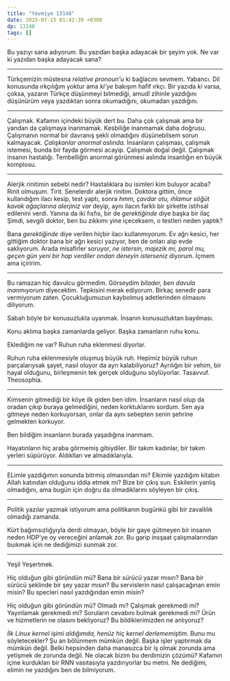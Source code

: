 ```yaml
---
title: "Yevmiye 13148"
date: 2015-07-15 01:42:39 +0300
dp: 13148
tags: []
---
```


Bu yazıyı sana adıyorum. Bu yazıdan başka adayacak bir şeyim yok. Ne
var ki yazıdan başka adayacak sana?

------

Türkçemizin müstesna *relative pronoun'u* ki bağlacını
sevmem. Yabancı. Dil konusunda ırkçılığım yoktur ama *ki'ye* bakışım
hafif ırkçı. Bir yazıda *ki* varsa, çoksa, yazarın Türkçe düşünmeyi
bilmediği, amudî zihinle yazdığını düşünürüm veya yazdıktan sonra
okumadığını, okumadan yazdığını.

-----

Çalışmak. Kafamın içindeki büyük dert bu. Daha çok çalışmak ama bir
yandan da çalışmaya inanmamak. Kesbiliğe inanmamak daha doğrusu.
Çalışmanın normal bir davranış şekli olmadığını düşünebilsem sorun
kalmayacak. *Çalışkanlar anormal aslında.* İnsanların çalışması,
çalışmak istemesi, bunda bir fayda görmesi acayip. Çalışmak doğal
değil. Çalışmak insanın hastalığı. Tembelliğin anormal görünmesi
aslında insanlığın en büyük komplosu.

------

Alerjik rinitimin sebebi nedir? Hastalıklara bu isimleri kim buluyor
acaba? Rinit olmuşum. Tirit. Senelerdir alerjik rinitim. Doktora
gittim, önce kullandığım ilacı kesip, test yaptı, sonra *hmm, çavdar
otu, ıhlamur söğüt kavak ağaçlarına alerjiniz var* deyip, aynı ilacın
farklı bir şirkette istihsal edilenini verdi. Yanına da iki fısfıs,
bir de *gerektiğinde* diye başka bir ilaç Şimdi, sevgili doktor, ben
bu zıkkımı yine içeceksem, o testleri neden yaptık?

Bana *gerektiğinde* diye verilen hiçbir ilacı kullanmıyorum. Ev ağrı
kesici, her gittiğim doktor bana bir ağrı kesici yazıyor, ben de
onları alıp evde saklıyorum. Arada misafirler soruyor, *ne istersin,
majezik mi, parol mu, geçen gün yeni bir hap verdiler ondan deneyin
isterseniz* diyorum. İçmem ama içiririm. 

-----

Bu ramazan hiç davulcu görmedim. Görseydim *bilader, ben davula
inanmıyorum* diyecektim. Tepkisini merak ediyorum. Birkaç senedir para
vermiyorum zaten. Çocukluğumuzun kaybolmuş adetlerinden olmasını
diliyorum.

Sabah böyle bir konusuzlukla uyanmak. İnsanın konusuzluktan bayılması.

Konu aklıma başka zamanlarda geliyor. Başka zamanların ruhu konu.

Eklediğim ne var? Ruhun ruha eklenmesi diyorlar.

Ruhun ruha eklenmesiyle oluşmuş büyük ruh. Hepimiz büyük ruhun
parçalarıysak şayet, nasıl oluyor da ayrı kalabiliyoruz? Ayrılığın bir
vehim, bir hayal olduğunu, birleşmenin tek gerçek olduğunu
söylüyorlar. Tasavvuf. Theosophia.

-----

Kimsenin gitmediği bir köye ilk giden ben idim. İnsanların nasıl olup
da oradan çıkıp buraya gelmediğini, neden korktuklarını sordum. Sen
aya gitmeye neden korkuyorsan, onlar da aynı sebepten senin şehrine
gelmekten korkuyor. 

Ben bildiğim insanların burada yaşadığına inanmam.

Hayatınların hiç araba görmemiş gibiydiler. Bir takım kadınlar, bir
takım yerleri süpürüyor. Aldıklları ve almadıklarıyla.

-----

ELimle yazdığımın sonunda bitrmiş olmasından mı? Elkimle yazdığım
kitabın Allah katından olduğunu iddia etmek mi? Bize bir çıkış
sun. Eskilerin yanlış olmadığını, ama bugün için doğru da
olmadıklarını söyleyen bir çıkış.

-----

Politik yazılar yazmak istiyorum ama politikanın bugünkü gibi bir
zavallılık olmadığı zamanda.

Kürt bağımsızlığyıyla derdi olmayan, böyle bir gaye gütmeyen bir
insanın neden HDP'ye oy vereceğini anlamak zor. Bu garip insşaat
çalışmalarından buıkmak için ne dediğimizi sunmak zor. 

-----

Yeşil Yeşertmek.

Hiç olduğun gibi göründün mü? Bana bir *sürücü* yazar mısın? Bana bir
sürücü şeklinde bir şey yazar mısın? Bu servislerin nasıl
çalışacağınan emin misin? Bu specleri nasıl yazdığından emin misin?

Hiç olduğun gibi göründün mü? Olmadı mı? Çalışmak gerekmedi mi?
Yayınlamak gerekmedi mi? Soruların cevabını bulmak gerekmedi mi? Ürün
ve hizmetlerin ne olasını bekliyoruz? Bu bildiklerimizden ne
anlıyoruz?

*İlk Linux kernel işimi aldığımda, henüz hiç kernel
derlememiştim*. Bunu mu söyletecekler? Şu an bölünmem mümkün
değil. Başka işler yaptırmak da mümkün değil. Belki hepsinden daha
manasızca bir iş olmak zorunda ama yetişmek de zorunda değil. Ne
olacak bizim bu derdimizin çözümü?  Kafamın içine kurdukları bir RNN
vasıtasıyla yazdırıyorlar bu metni. Ne dediğimi, elimin ne yazdığını
ben de bilmiyorum.

